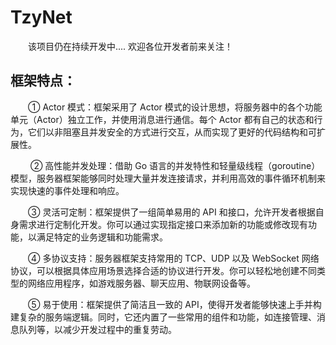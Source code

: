 # TzyNet
&emsp;&emsp;该项目仍在持续开发中.... 欢迎各位开发者前来关注！
## 框架特点：
&emsp;&emsp;① Actor 模式：框架采用了 Actor 模式的设计思想，将服务器中的各个功能单元（Actor）独立工作，并使用消息进行通信。每个 Actor 都有自己的状态和行为，它们以非阻塞且并发安全的方式进行交互，从而实现了更好的代码结构和可扩展性。

&emsp;&emsp; ② 高性能并发处理：借助 Go 语言的并发特性和轻量级线程（goroutine）模型，服务器框架能够同时处理大量并发连接请求，并利用高效的事件循环机制来实现快速的事件处理和响应。

&emsp;&emsp;③ 灵活可定制：框架提供了一组简单易用的 API 和接口，允许开发者根据自身需求进行定制化开发。你可以通过实现指定接口来添加新的功能或修改现有功能，以满足特定的业务逻辑和功能需求。

&emsp;&emsp;④ 多协议支持：服务器框架支持常用的 TCP、UDP 以及 WebSocket 网络协议，可以根据具体应用场景选择合适的协议进行开发。你可以轻松地创建不同类型的网络应用程序，如游戏服务器、聊天应用、物联网设备等。

&emsp;&emsp;⑤ 易于使用：框架提供了简洁且一致的 API，使得开发者能够快速上手并构建复杂的服务端逻辑。同时，它还内置了一些常用的组件和功能，如连接管理、消息队列等，以减少开发过程中的重复劳动。


